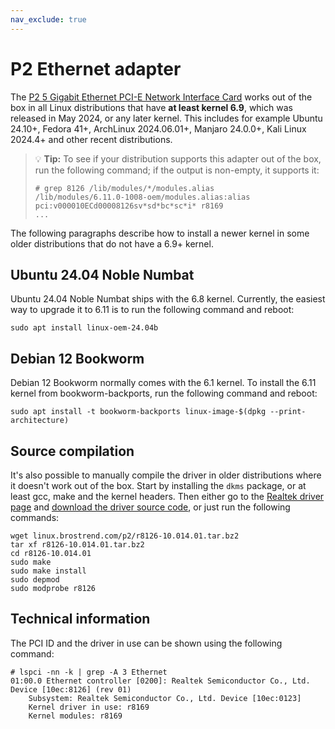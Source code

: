 ```yaml
---
nav_exclude: true
---
```


# P2 Ethernet adapter

The [P2 5 Gigabit Ethernet PCI-E Network Interface
Card](https://www.brostrend.com/products/p2) works out of the box in all Linux
distributions that have **at least kernel 6.9**, which was released in May
2024, or any later kernel. This includes for example Ubuntu 24.10+, Fedora 41+,
ArchLinux 2024.06.01+, Manjaro 24.0.0+, Kali Linux 2024.4+ and other recent
distributions.

> 💡 **Tip:** To see if your distribution supports this adapter out of the box,
> run the following command; if the output is non-empty, it supports it:
>
> ```console
> # grep 8126 /lib/modules/*/modules.alias
> /lib/modules/6.11.0-1008-oem/modules.alias:alias pci:v000010ECd00008126sv*sd*bc*sc*i* r8169
> ...
> ```

The following paragraphs describe how to install a newer kernel in some older
distributions that do not have a 6.9+ kernel.

## Ubuntu 24.04 Noble Numbat

Ubuntu 24.04 Noble Numbat ships with the 6.8 kernel. Currently, the easiest way
to upgrade it to 6.11 is to run the following command and reboot:

```shell
sudo apt install linux-oem-24.04b
```

## Debian 12 Bookworm

Debian 12 Bookworm normally comes with the 6.1 kernel. To install the 6.11
kernel from bookworm-backports, run the following command and reboot:

```shell
sudo apt install -t bookworm-backports linux-image-$(dpkg --print-architecture)
```

## Source compilation

It's also possible to manually compile the driver in older distributions where
it doesn't work out of the box. Start by installing the `dkms` package, or at
least gcc, make and the kernel headers. Then either go to the [Realtek driver
page](https://www.realtek.com/Download/List?cate_id=584) and [download the
driver source
code](https://www.realtek.com/Download/ToDownload?type=direct&downloadid=4445),
or just run the following commands:

```shell
wget linux.brostrend.com/p2/r8126-10.014.01.tar.bz2
tar xf r8126-10.014.01.tar.bz2
cd r8126-10.014.01
sudo make
sudo make install
sudo depmod
sudo modprobe r8126
```

## Technical information

The PCI ID and the driver in use can be shown using the following command:

```console
# lspci -nn -k | grep -A 3 Ethernet
01:00.0 Ethernet controller [0200]: Realtek Semiconductor Co., Ltd. Device [10ec:8126] (rev 01)
    Subsystem: Realtek Semiconductor Co., Ltd. Device [10ec:0123]
    Kernel driver in use: r8169
    Kernel modules: r8169
```
